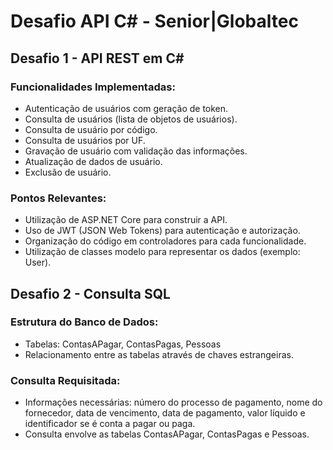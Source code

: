 # Desafio API C# - Senior|Globaltec

## Desafio 1 - API REST em C#

### Funcionalidades Implementadas:
- Autenticação de usuários com geração de token.
- Consulta de usuários (lista de objetos de usuários).
- Consulta de usuário por código.
- Consulta de usuários por UF.
- Gravação de usuário com validação das informações.
- Atualização de dados de usuário.
- Exclusão de usuário.

### Pontos Relevantes:
- Utilização de ASP.NET Core para construir a API.
- Uso de JWT (JSON Web Tokens) para autenticação e autorização.
- Organização do código em controladores para cada funcionalidade.
- Utilização de classes modelo para representar os dados (exemplo: User).

## Desafio 2 - Consulta SQL

### Estrutura do Banco de Dados:
- Tabelas: ContasAPagar, ContasPagas, Pessoas
- Relacionamento entre as tabelas através de chaves estrangeiras.

### Consulta Requisitada:
- Informações necessárias: número do processo de pagamento, nome do fornecedor, data de vencimento, data de pagamento, valor líquido e identificador se é conta a pagar ou paga.
- Consulta envolve as tabelas ContasAPagar, ContasPagas e Pessoas.
